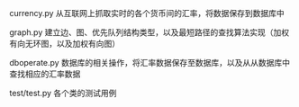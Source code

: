 currency.py
从互联网上抓取实时的各个货币间的汇率，将数据保存到数据库中

graph.py
建立边、图、优先队列结构类型，以及最短路径的查找算法实现（加权有向无环图，以及加权有向图）

dboperate.py
数据库的相关操作，将汇率数据保存至数据库，以及从从数据库中查找相应的汇率数据

test/test.py
各个类的测试用例
